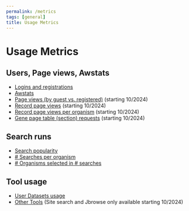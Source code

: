 ```yaml
---
permalink: /metrics
tags: [general]
title: Usage Metrics
---
```

<style>span.small { font-size: 80%; }</style>

<h1>Usage Metrics</h1>

<div class="static-content">

<h2>Users, Page views, Awstats</h2>
<ul>
  <li><a href="/a/app/search/metrics/LoginStats">Logins and registrations</a></li>
  <li><a href="/a/app/search/metrics/Awstats">Awstats</a></li>
  <li><a href="/a/app/search/metrics/PageViewStats">Page views (by guest vs. registered)</a> (starting 10/2024)</li>
  <li><a href="/a/app/search/metrics/RecordPageViewStats">Record page views</a> (starting 10/2024)</li>
  <li><a href="/a/app/search/metrics/OrgPageViewMetrics">Record page views per organism</a> (starting 10/2024)</li>
  <li><a href="/a/app/search/metrics/GenePageTableMetrics">Gene page table (section) requests</a> (starting 10/2024)</li>
</ul>

<h2>Search runs</h2>
<ul>
  <li><a href="/a/app/search/metrics/SearchMetrics">Search popularity</a></li>
  <li><a href="/a/app/search/metrics/OrgParamNameMetrics"># Searches per organism</a></li>
  <li><a href="/a/app/search/metrics/OrgParamCountMetrics"># Organisms selected in # searches</a> </li>
</ul>

<h2>Tool usage</h2>
<ul>
  <li><a href="/a/app/search/metrics/UserDatasets">User Datasets usage</a> </li>
  <li><a href="/a/app/search/metrics/ToolMetrics">Other Tools</a> (Site search and Jbrowse only available starting 10/2024)</li>
</ul>

</div>

